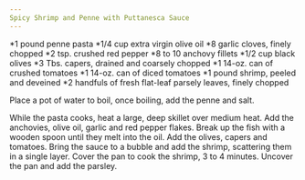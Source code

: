 ```yaml
---
Spicy Shrimp and Penne with Puttanesca Sauce
---
```



*1 pound penne pasta
*1/4 cup extra virgin olive oil
*8 garlic cloves, finely chopped
*2 tsp. crushed red pepper
*8 to 10 anchovy fillets
*1/2 cup black olives
*3 Tbs. capers, drained and coarsely chopped
*1 14-oz. can of crushed tomatoes
*1 14-oz. can of diced tomatoes
*1 pound shrimp, peeled and deveined
*2 handfuls of fresh flat-leaf parsely leaves, finely chopped



Place a pot of water to boil, once boiling, add the penne and salt.

While the pasta cooks, heat a large, deep skillet over medium heat.  Add the anchovies, olive oil, garlic and red pepper flakes.  Break up the fish with a wooden spoon until they melt into the oil.  Add the olives, capers and tomatoes.  Bring the sauce to a bubble and add the shrimp, scattering them in a single layer.  Cover the pan to cook the shrimp, 3 to 4 minutes.  Uncover the pan and add the parsley.

